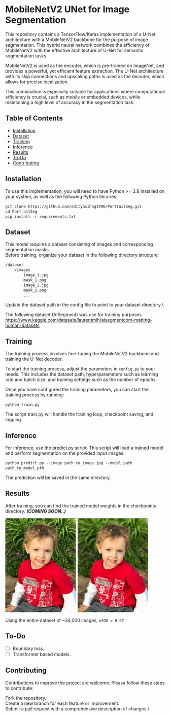 # MobileNetV2 UNet for Image Segmentation
This repository contains a TensorFlow/Keras implementation of a U-Net architecture with a MobileNetV2 backbone for the purpose of image segmentation. This hybrid neural network combines the efficiency of MobileNetV2 with the effective architecture of U-Net for semantic segmentation tasks.

MobileNetV2 is used as the encoder, which is pre-trained on ImageNet, and provides a powerful, yet efficient feature extraction. The U-Net architecture with its skip connections and upscaling paths is used as the decoder, which allows for precise localization.

This combination is especially suitable for applications where computational efficiency is crucial, such as mobile or embedded devices, while maintaining a high level of accuracy in the segmentation task.


## Table of Contents

- [Installation](#Installation)
- [Dataset](#Dataset)
- [Training](#Training)
- [Inference](#Inference)
- [Results](#Results)
- [To-Do](#to-do)
- [Contributing](#contributing)

## Installation
To use this implementation, you will need to have Python >= 3.9 installed on your system, as well as the following Python libraries:

```
git clone https://github.com/adityasihag1996/PortraitSeg.git
cd PortraitSeg
pip install -r requirements.txt
```

## Dataset
This model requires a dataset consisting of images and corresponding segmentation masks.\
Before training, organize your dataset in the following directory structure:

```
/dataset
    /images
        image_1.jpg
        mask_1.png
        image_2.jpg
        mask_2.png
        ...
```

Update the dataset path in the config file to point to your dataset directory.\

The following dataset (AISegment) was use for training purposes.
https://www.kaggle.com/datasets/laurentmih/aisegmentcom-matting-human-datasets

## Training
The training process involves fine-tuning the MobileNetV2 backbone and training the U-Net decoder.

To start the training process, adjust the parameters in `config.py` to your needs. This includes the dataset path, hyperparameters such as learning rate and batch size, and training settings such as the number of epochs.

Once you have configured the training parameters, you can start the training process by running:

```
python train.py
```

The script train.py will handle the training loop, checkpoint saving, and logging.

## Inference
For inference, use the predict.py script. This script will load a trained model and perform segmentation on the provided input images.

```
python predict.py --image path_to_image.jpg --model_path path_to_model.pth
```
The prediction will be saved in the same directory.

## Results
After training, you can find the trained model weights in the checkpoints directory. **_(COMING SOON..)_**

![Sample Image](/sample.jpg "Sample Image Title")

Using the entire dataset of ~34,000 images, `mIOU = 0.97`

## To-Do

- [ ] Boundary loss.
- [ ] Transformer based models.

## Contributing
Contributions to improve the project are welcome. Please follow these steps to contribute:

Fork the repository.\
Create a new branch for each feature or improvement.\
Submit a pull request with a comprehensive description of changes.\
